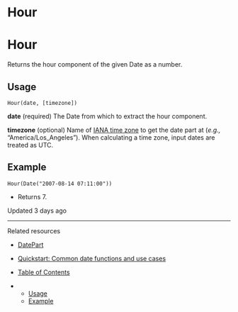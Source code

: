 # Hour

# Hour

Returns the hour component of the given Date as a number.

## Usage

`Hour(date, [timezone])`

**date** (required) The Date from which to extract the hour component.

**timezone** (optional) Name of [IANA time zone](https://en.wikipedia.org/wiki/List_of_tz_database_time_zones) to get the date part at (*e.g.,* “America/Los\_Angeles”). When calculating a time zone, input dates are treated as UTC.

## Example

```
Hour(Date("2007-08-14 07:11:00"))
```

* Returns 7.

Updated 3 days ago

---

Related resources

* [DatePart](/docs/datepart)
* [Quickstart: Common date functions and use cases](https://quickstarts.sigmacomputing.com/guide/common_date_functions_and_use_cases)

* [Table of Contents](#)
* + [Usage](#usage)
  + [Example](#example)